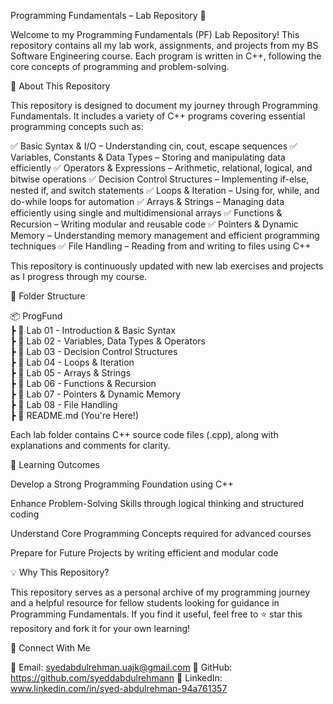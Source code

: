Programming Fundamentals – Lab Repository 🚀

Welcome to my Programming Fundamentals (PF) Lab Repository! This repository contains all my lab work, assignments, and projects from my BS Software Engineering course. Each program is written in C++, following the core concepts of programming and problem-solving.

📌 About This Repository

This repository is designed to document my journey through Programming Fundamentals. It includes a variety of C++ programs covering essential programming concepts such as:

✅ Basic Syntax & I/O – Understanding cin, cout, escape sequences
✅ Variables, Constants & Data Types – Storing and manipulating data efficiently
✅ Operators & Expressions – Arithmetic, relational, logical, and bitwise operations
✅ Decision Control Structures – Implementing if-else, nested if, and switch statements
✅ Loops & Iteration – Using for, while, and do-while loops for automation
✅ Arrays & Strings – Managing data efficiently using single and multidimensional arrays
✅ Functions & Recursion – Writing modular and reusable code
✅ Pointers & Dynamic Memory – Understanding memory management and efficient programming techniques
✅ File Handling – Reading from and writing to files using C++

This repository is continuously updated with new lab exercises and projects as I progress through my course.

📂 Folder Structure

📦 ProgFund  
 ┣ 📂 Lab 01 - Introduction & Basic Syntax  
 ┣ 📂 Lab 02 - Variables, Data Types & Operators  
 ┣ 📂 Lab 03 - Decision Control Structures  
 ┣ 📂 Lab 04 - Loops & Iteration  
 ┣ 📂 Lab 05 - Arrays & Strings  
 ┣ 📂 Lab 06 - Functions & Recursion  
 ┣ 📂 Lab 07 - Pointers & Dynamic Memory  
 ┣ 📂 Lab 08 - File Handling  
 ┣ 📜 README.md (You're Here!)

Each lab folder contains C++ source code files (.cpp), along with explanations and comments for clarity.

📖 Learning Outcomes

Develop a Strong Programming Foundation using C++

Enhance Problem-Solving Skills through logical thinking and structured coding

Understand Core Programming Concepts required for advanced courses

Prepare for Future Projects by writing efficient and modular code


💡 Why This Repository?

This repository serves as a personal archive of my programming journey and a helpful resource for fellow students looking for guidance in Programming Fundamentals. If you find it useful, feel free to ⭐ star this repository and fork it for your own learning!


📩 Connect With Me

📧 Email: syedabdulrehman.uajk@gmail.com
🐙 GitHub: https://github.com/syeddabdulrehmann
💼 LinkedIn: www.linkedin.com/in/syed-abdulrehman-94a761357
